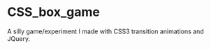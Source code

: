 CSS_box_game
============

A silly game/experiment I made with CSS3 transition animations and JQuery.
